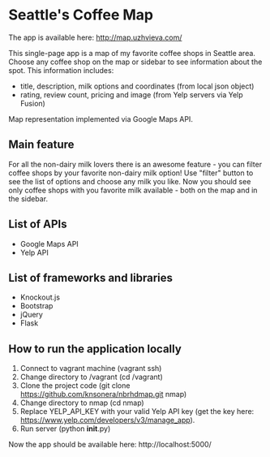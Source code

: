 # Seattle's Coffee Map

The app is available here: http://map.uzhvieva.com/

This single-page app is a map of my favorite coffee shops in Seattle area.
Choose any coffee shop on the map or sidebar to see information about the spot.
This information includes:
- title, description, milk options and coordinates (from local json object)
- rating, review count, pricing and image (from Yelp servers via Yelp Fusion)

Map representation implemented via Google Maps API.

## Main feature
For all the non-dairy milk lovers there is an awesome feature -
you can filter coffee shops by your favorite non-dairy milk option!
Use "filter" button to see the list of options and choose any milk you like.
Now you should see only coffee shops with you favorite milk available -
both on the map and in the sidebar.

## List of APIs
- Google Maps API
- Yelp API

## List of frameworks and libraries
- Knockout.js
- Bootstrap
- jQuery
- Flask

## How to run the application locally
1. Connect to vagrant machine (vagrant ssh)
2. Change directory to /vagrant (cd /vagrant)
3. Clone the project code (git clone https://github.com/knsonera/nbrhdmap.git nmap)
4. Change directory to nmap (cd nmap)
5. Replace YELP_API_KEY with your valid Yelp API key (get the key here: https://www.yelp.com/developers/v3/manage_app).
6. Run server (python __init__.py)

Now the app should be available here: http://localhost:5000/
